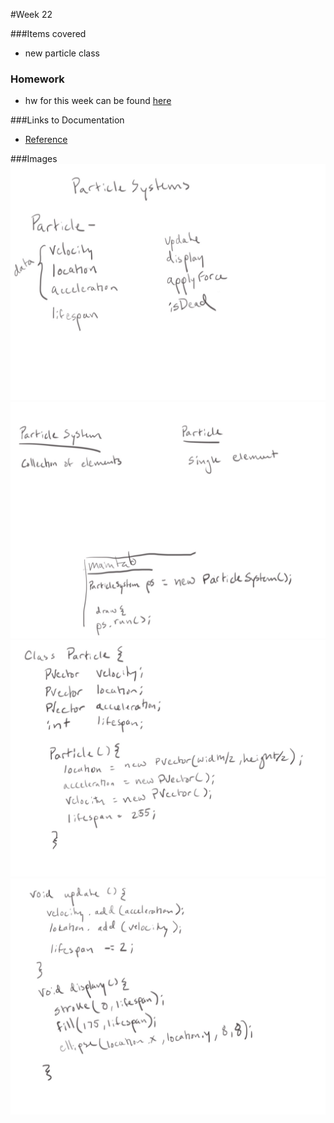 #Week 22

###Items covered
* new particle class

### Homework
* hw for this week can be found [here](https://github.com/mositech/CS2015/issues/50)

###Links to Documentation
* [Reference](https://processing.org/reference)


###Images
![particleClass](https://github.com/mositech/CS2015/blob/master/Class-Material/week22/imageNotes/01_particle.jpg?raw=true)
![structure](https://github.com/mositech/CS2015/blob/master/Class-Material/week22/imageNotes/02_structure.jpg?raw=true)
![class 01](https://github.com/mositech/CS2015/blob/master/Class-Material/week22/imageNotes/03_particleClass.jpg?raw=true)
![class 02](https://github.com/mositech/CS2015/blob/master/Class-Material/week22/imageNotes/04_particleClass.jpg?raw=true)